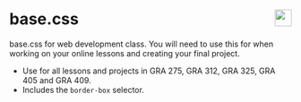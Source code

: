 # base.css <img src="http://www.dondempsey.com/assets/dd-logo-red.svg" width="30px" align="right">
base.css for web development class. You will need to use this for when working on your online lessons and creating your final project.

- Use for all lessons and projects in GRA 275, GRA 312, GRA 325, GRA 405 and GRA 409.
- Includes the ```border-box``` selector.
